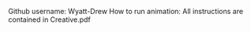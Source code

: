 Github username: Wyatt-Drew
How to run animation:  All instructions are contained in Creative.pdf
 
